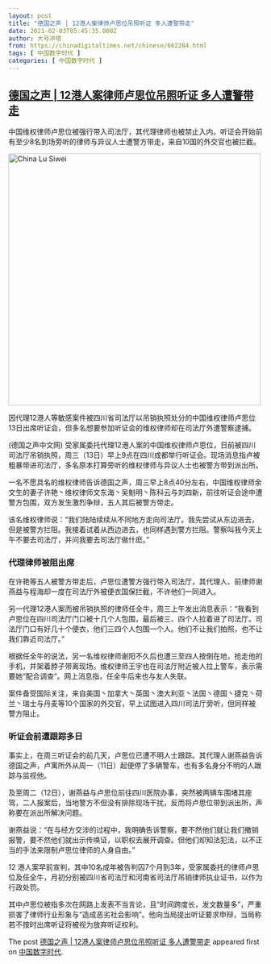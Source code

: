 ```yaml
---
layout: post
title: "德国之声 | 12港人案律师卢思位吊照听证 多人遭警带走"
date: 2021-02-03T05:45:35.000Z
author: 大号冲塔
from: https://chinadigitaltimes.net/chinese/662284.html
tags: [ 中国数字时代 ]
categories: [ 中国数字时代 ]
---
```

<!--1612331135000-->
[德国之声 | 12港人案律师卢思位吊照听证 多人遭警带走](https://chinadigitaltimes.net/chinese/662284.html)
------

<div>
<p>中国维权律师卢思位被强行带入司法厅，其代理律师也被禁止入内。听证会开始前有至少8名到场旁听的律师与异议人士遭警方带走，来自10国的外交官也被拦截。 </p><p><img src="https://chinadigitaltimes.net/chinese/files/2021/02/post-662284-601a3880cb6dc." alt="China Lu Siwei " width="500" class="aligncenter" /></p><p>因代理12港人等敏感案件被四川省司法厅以吊销执照处分的中国维权律师卢思位13日出席听证会，但多名想要参加听证会的维权律师却在司法厅外遭警察逮捕。</p><p>(德国之声中文网) 受家属委托代理12港人案的中国维权律师卢思位，日前被四川司法厅吊销执照，周三（13日）早上9点在四川成都举行听证会。现场消息指卢被粗暴带进司法厅，多名原本打算旁听的维权律师与异议人士也被警方带到派出所。</p><p>一名不愿具名的维权律师告诉德国之声，周三早上8点40分左右，中国维权律师余文生的妻子许艳丶维权律师文东海丶吴魁明丶陈科云与刘四新，前往听证会途中遭警方包围，双方发生激烈争辩，五人其后被警方带走。</p><p>该名维权律师说：“我们陆陆续续从不同地方走向司法厅。我先尝试从东边进去，但是被警方拦阻。我接着试着从西边进去，也同样遇到警方拦阻。警察叫我今天上午不要去司法厅，并问我要去司法厅做什麽。”</p><h3>代理律师被阻出席</h3><p>在许艳等五人被警方带走后，卢思位遭警方强行带入司法厅，其代理人、前律师谢燕益与程海却一度在司法厅外被便衣国保拦截，不许他们一同进入。</p><p>另一代理12港人案而被吊销执照的律师任全牛，周三上午发出消息表示：“我看到卢思位在四川司法厅门口被十几个人包围，最后被三、四个人拉着进了司法厅。司法厅门口有好几十个便衣，他们三四个人包围一个人。他们不让我们拍照，也不让我们靠近司法厅。”</p><p>根据任全牛的说法，另一名维权律师谢阳不久后也遭三至四人按倒在地，抢走他的手机，并架着脖子带离现场。维权律师王宇也在司法厅附近被人拉上警车，表示需要她“配合调查”。网上消息指，任全牛后来也与友人失联。</p><p>案件备受国际关注，来自美国丶加拿大丶英国丶澳大利亚丶法国丶德国丶捷克丶荷兰丶瑞士与丹麦等10个国家的外交官，早上试图进入四川司法厅旁听，但同样被警方阻止。</p><h3>听证会前遭跟踪多日</h3><p>事实上，在周三听证会的前几天，卢思位已遭不明人士跟踪。其代理人谢燕益告诉德国之声，卢寓所外从周一（11日）起便停了多辆警车，也有多名身分不明的人跟踪与监视他。</p><p>及至周二（12日），谢燕益与卢思位前往四川医院办事，突然被两辆车围堵其座驾，二人报案后，当地警方不但没有排除现场干扰，反而将卢思位带到派出所，声称要在派出所解决问题。</p><p>谢燕益说：“在与经方交涉的过程中，我明确告诉警察，要不然他们就让我们撤销报警，要不然他们就出示传唤证，以职权去展开调查。但他们却知法犯法，以不正当的手法来限制卢思位律师的人身自由。”</p><p>12 港人案早前宣判，其中10名成年被告判囚7个月到3年，受家属委托的律师卢思位及任全牛，月初分别被四川省司法厅和河南省司法厅吊销律师执业证书，以作为行政处罚。</p><p>其中卢思位被指多次在网路上发表不当言论，且“时间跨度长，发文数量多”，严重损害了律师行业形象与“造成恶劣社会影响”。他向当局提出听证要求申辩，当局称若不按时出席听证将被视为放弃听证权利。</p><p>The post <a rel="nofollow" href="https://chinadigitaltimes.net/chinese/662284.html">德国之声 | 12港人案律师卢思位吊照听证 多人遭警带走</a> appeared first on <a rel="nofollow" href="https://chinadigitaltimes.net/chinese">中国数字时代</a>.</p>
</div>
